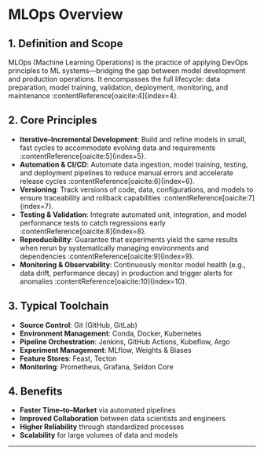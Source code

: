 <!-- mlops_overview.md -->

# MLOps Overview

## 1. Definition and Scope

MLOps (Machine Learning Operations) is the practice of applying DevOps principles to ML systems—bridging the gap between
model development and production operations. It encompasses the full lifecycle: data preparation, model training,
validation, deployment, monitoring, and maintenance :contentReference[oaicite:4]{index=4}.

## 2. Core Principles

- **Iterative–Incremental Development**: Build and refine models in small, fast cycles to accommodate evolving data and
  requirements :contentReference[oaicite:5]{index=5}.
- **Automation & CI/CD**: Automate data ingestion, model training, testing, and deployment pipelines to reduce manual
  errors and accelerate release cycles :contentReference[oaicite:6]{index=6}.
- **Versioning**: Track versions of code, data, configurations, and models to ensure traceability and rollback
  capabilities :contentReference[oaicite:7]{index=7}.
- **Testing & Validation**: Integrate automated unit, integration, and model performance tests to catch regressions
  early :contentReference[oaicite:8]{index=8}.
- **Reproducibility**: Guarantee that experiments yield the same results when rerun by systematically managing
  environments and dependencies :contentReference[oaicite:9]{index=9}.
- **Monitoring & Observability**: Continuously monitor model health (e.g., data drift, performance decay) in production
  and trigger alerts for anomalies :contentReference[oaicite:10]{index=10}.

## 3. Typical Toolchain

- **Source Control**: Git (GitHub, GitLab)
- **Environment Management**: Conda, Docker, Kubernetes
- **Pipeline Orchestration**: Jenkins, GitHub Actions, Kubeflow, Argo
- **Experiment Management**: MLflow, Weights & Biases
- **Feature Stores**: Feast, Tecton
- **Monitoring**: Prometheus, Grafana, Seldon Core

## 4. Benefits

- **Faster Time–to–Market** via automated pipelines
- **Improved Collaboration** between data scientists and engineers
- **Higher Reliability** through standardized processes
- **Scalability** for large volumes of data and models

---
